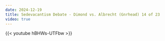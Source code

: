 ```yaml
---
date: 2024-12-19
title: Sedevacantism Debate - Dimond vs. Albrecht (Gnrhead) 14 of 23
video: true
---
```



{{< youtube hBHWs-UTFbw >}}
